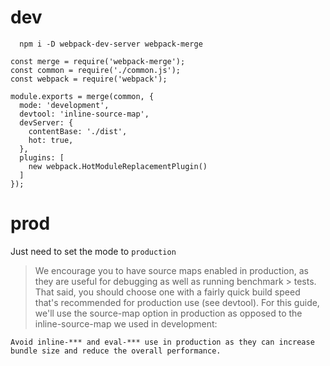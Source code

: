 # dev

```
  npm i -D webpack-dev-server webpack-merge
```

```
const merge = require('webpack-merge');
const common = require('./common.js');
const webpack = require('webpack');

module.exports = merge(common, {
  mode: 'development',
  devtool: 'inline-source-map',
  devServer: {
    contentBase: './dist',
    hot: true,
  },
  plugins: [
    new webpack.HotModuleReplacementPlugin()
  ]
});

```

# prod

Just need to set the mode to `production`
> We encourage you to have source maps enabled in production, 
> as they are useful for debugging as well as running benchmark > tests. 
> That said, you should choose one with a fairly quick build speed that's recommended for production use (see devtool).
> For this guide, we'll use the source-map option in production as opposed to the inline-source-map we used in development:

`Avoid inline-*** and eval-*** use in production as they can increase bundle size and reduce the overall performance.`